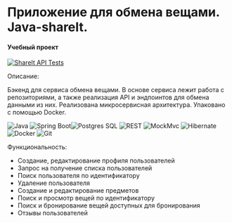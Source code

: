 # Приложение для обмена вещами. Java-shareIt.
#### Учебный проект
[![ShareIt API Tests](https://github.com/Gidrosliv/java-shareit/actions/workflows/api-tests.yml/badge.svg)](https://github.com/Gidrosliv/java-shareit/actions/workflows/api-tests.yml)
    
            
Описание:

Бэкенд для сервиса обмена вещами. В основе сервиса лежит работа с репозиториями, а также реализация API и эндпоинтов для обмена данными из них. 
Реализована микросервисная архитектура. Упаковано с помощью Docker.

![Java](https://img.shields.io/badge/-Java-green) ![Spring Boot](https://img.shields.io/badge/-Spring%20Boot-blue)![Postgres SQL](https://img.shields.io/badge/-Postgres%20SQL-brightgreen) ![REST](https://img.shields.io/badge/-REST-orange) ![MockMvc](https://img.shields.io/badge/-MockMvc-red) ![Hibernate](https://img.shields.io/badge/-Hibernate-lightgrey) ![Docker](https://badgen.net/badge/icon/docker?icon=docker&label) ![Git](https://badgen.net/badge/icon/github?icon=github&label)

Функциональность:

- Создание, редактирование профиля пользователей
- Запрос на получение списка пользователей
- Поиск пользователя по идентификатору
- Удаление пользователя
- Создание и редактирование предметов
- Поиск и просмотр вещей по идентификатору
- Поиск и бронирование вещей доступных для бронирования
- Отзывы пользователей

